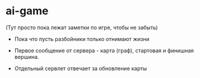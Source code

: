 # ai-game

(Тут просто пока лежат заметки по игре, чтобы не забыть)

- Пока что пусть разбойники только отнимают жизни

- Первое сообщение от сервера - карта (граф), стартовая и финишная вершина.

- Отдельный сервлет отвечает за обновление карты